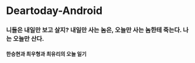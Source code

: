 # Deartoday-Android
### 니들은 내일만 보고 살지? 내일만 사는 놈은, 오늘만 사는 놈한테 죽는다. 나는 오늘만 산다.
#### 한승현과 최우형과 최유리의 오늘 일기
